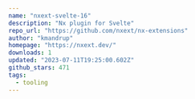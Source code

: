```yaml
---
name: "nxext-svelte-16"
description: "Nx plugin for Svelte"
repo_url: "https://github.com/nxext/nx-extensions"
author: "kmandrup"
homepage: "https://nxext.dev/"
downloads: 1
updated: "2023-07-11T19:25:00.602Z"
github_stars: 471
tags: 
  - tooling
---
```

